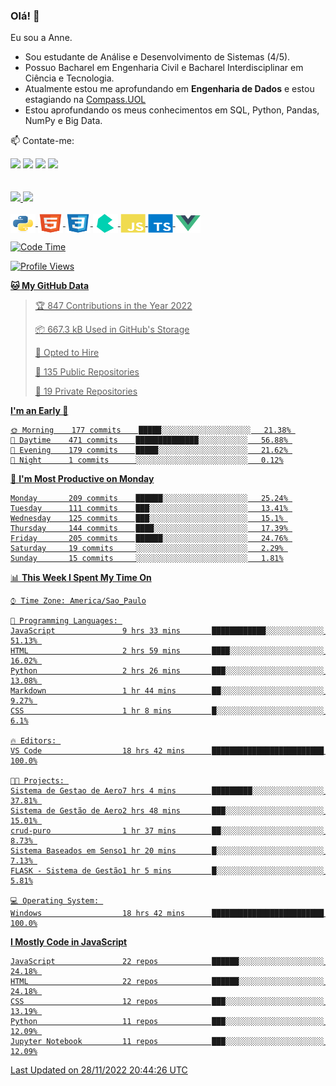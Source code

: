 ### Olá! 👋
Eu sou a Anne. 
- Sou estudante de Análise e Desenvolvimento de Sistemas (4/5).
- Possuo Bacharel em Engenharia Civil e Bacharel Interdisciplinar em Ciência e Tecnologia.
- Atualmente estou me aprofundando em **Engenharia de Dados** e estou estagiando na [Compass.UOL](https://compass.uol/pt/home/) 
- Estou aprofundando os meus conhecimentos em SQL, Python, Pandas, NumPy e Big Data.

📫 Contate-me: 

<div>
<a href="https://www.instagram.com/annekarolinefc/" target="_blank"><img src="https://img.shields.io/badge/-Instagram-%23E4405F?style=for-the-badge&logo=instagram&logoColor=white" target="_blank"></a> 
<a href = "mailto:annekarolinefc@gmail.com"><img src="https://img.shields.io/badge/-Gmail-%23333?style=for-the-badge&logo=gmail&logoColor=white" target="_blank"></a>
<a href="https://www.linkedin.com/in/devannekarolinefc/" target="_blank"><img src="https://img.shields.io/badge/-LinkedIn-%230077B5?style=for-the-badge&logo=linkedin&logoColor=white" target="_blank"></a> 
<a href="https://api.whatsapp.com/send?phone=5533991375118&text=Ol%C3%A1%20Anne!%20" target="_blank"><img src="https://img.shields.io/badge/WhatsApp-25D366?style=for-the-badge&logo=whatsapp&logoColor=white" target="_blank"></a>
</div>

</br>

</br>
<div>
  <a href="https://github.com/annekarolinefc">
  <img height="180em" src="https://github-readme-stats.vercel.app/api?username=annekarolinefc&show_icons=true&theme=dracula&include_all_commits=true&count_private=true"/>
  <img height="180em" src="https://github-readme-stats.vercel.app/api/top-langs/?username=annekarolinefc&layout=compact&langs_count=7&theme=dracula"/>
</div>
  
  <div style="display: inline_block"><br>  
  <img align="center" alt="Anne-Python" height="30" width="40" src="https://raw.githubusercontent.com/devicons/devicon/master/icons/python/python-original.svg">
  <img align="center" alt="Anne-HTML" height="30" width="40" src="https://raw.githubusercontent.com/devicons/devicon/master/icons/html5/html5-original.svg">
  <img align="center" alt="Anne-CSS" height="30" width="40"
 src="https://raw.githubusercontent.com/devicons/devicon/master/icons/css3/css3-original.svg">
  <img align="center" alt="Anne-Bulma" height="30" width="40"
 src="https://github.com/devicons/devicon/blob/master/icons/bulma/bulma-plain.svg">
  <img align="center" alt="Anne-Js" height="30" width="40" src="https://raw.githubusercontent.com/devicons/devicon/master/icons/javascript/javascript-plain.svg">
    <img align="center" alt="Anne-Ts" height="30" width="40" src="https://github.com/devicons/devicon/blob/master/icons/typescript/typescript-original.svg">
      <img align="center" alt="Anne-Vue" height="30" width="40" src="https://github.com/devicons/devicon/blob/master/icons/vuejs/vuejs-original.svg">
</div>
<!--
  <img align="center" alt="Anne-An" height="30" width="40" src="https://github.com/devicons/devicon/blob/master/icons/angularjs/angularjs-original.svg">

-->
</br>
</br>
</br>
<!--START_SECTION:waka-->
![Code Time](http://img.shields.io/badge/Code%20Time-83%20hrs%2048%20mins-blue)

![Profile Views](http://img.shields.io/badge/Profile%20Views-0-blue)

**🐱 My GitHub Data** 

> 🏆 847 Contributions in the Year 2022
 > 
> 📦 667.3 kB Used in GitHub's Storage 
 > 
> 💼 Opted to Hire
 > 
> 📜 135 Public Repositories 
 > 
> 🔑 19 Private Repositories  
 > 
**I'm an Early 🐤** 

```text
🌞 Morning    177 commits    █████░░░░░░░░░░░░░░░░░░░░   21.38% 
🌇 Daytime    471 commits    ██████████████░░░░░░░░░░░   56.88% 
🌃 Evening    179 commits    █████░░░░░░░░░░░░░░░░░░░░   21.62% 
🌙 Night      1 commits      ░░░░░░░░░░░░░░░░░░░░░░░░░   0.12%

```
📅 **I'm Most Productive on Monday** 

```text
Monday       209 commits    ██████░░░░░░░░░░░░░░░░░░░   25.24% 
Tuesday      111 commits    ███░░░░░░░░░░░░░░░░░░░░░░   13.41% 
Wednesday    125 commits    ███░░░░░░░░░░░░░░░░░░░░░░   15.1% 
Thursday     144 commits    ████░░░░░░░░░░░░░░░░░░░░░   17.39% 
Friday       205 commits    ██████░░░░░░░░░░░░░░░░░░░   24.76% 
Saturday     19 commits     ░░░░░░░░░░░░░░░░░░░░░░░░░   2.29% 
Sunday       15 commits     ░░░░░░░░░░░░░░░░░░░░░░░░░   1.81%

```


📊 **This Week I Spent My Time On** 

```text
⌚︎ Time Zone: America/Sao_Paulo

💬 Programming Languages: 
JavaScript               9 hrs 33 mins       ████████████░░░░░░░░░░░░░   51.13% 
HTML                     2 hrs 59 mins       ████░░░░░░░░░░░░░░░░░░░░░   16.02% 
Python                   2 hrs 26 mins       ███░░░░░░░░░░░░░░░░░░░░░░   13.08% 
Markdown                 1 hr 44 mins        ██░░░░░░░░░░░░░░░░░░░░░░░   9.27% 
CSS                      1 hr 8 mins         █░░░░░░░░░░░░░░░░░░░░░░░░   6.1%

🔥 Editors: 
VS Code                  18 hrs 42 mins      █████████████████████████   100.0%

🐱‍💻 Projects: 
Sistema de Gestao de Aero7 hrs 4 mins        █████████░░░░░░░░░░░░░░░░   37.81% 
Sistema de Gestão de Aero2 hrs 48 mins       ███░░░░░░░░░░░░░░░░░░░░░░   15.01% 
crud-puro                1 hr 37 mins        ██░░░░░░░░░░░░░░░░░░░░░░░   8.73% 
Sistema Baseados em Senso1 hr 20 mins        █░░░░░░░░░░░░░░░░░░░░░░░░   7.13% 
FLASK - Sistema de Gestão1 hr 5 mins         █░░░░░░░░░░░░░░░░░░░░░░░░   5.81%

💻 Operating System: 
Windows                  18 hrs 42 mins      █████████████████████████   100.0%

```

**I Mostly Code in JavaScript** 

```text
JavaScript               22 repos            ██████░░░░░░░░░░░░░░░░░░░   24.18% 
HTML                     22 repos            ██████░░░░░░░░░░░░░░░░░░░   24.18% 
CSS                      12 repos            ███░░░░░░░░░░░░░░░░░░░░░░   13.19% 
Python                   11 repos            ███░░░░░░░░░░░░░░░░░░░░░░   12.09% 
Jupyter Notebook         11 repos            ███░░░░░░░░░░░░░░░░░░░░░░   12.09%

```



 Last Updated on 28/11/2022 20:44:26 UTC
<!--END_SECTION:waka-->
  
